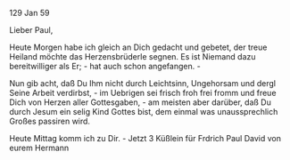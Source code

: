  129 Jan 59

Lieber Paul,

Heute Morgen habe ich gleich an Dich gedacht und gebetet, der treue Heiland möchte das Herzensbrüderle segnen. Es ist Niemand dazu bereitwilliger als Er; - hat auch schon angefangen. -

Nun gib acht, daß Du Ihm nicht durch Leichtsinn, Ungehorsam und dergl Seine Arbeit verdirbst, - im Uebrigen sei frisch froh frei fromm und freue Dich von Herzen aller Gottesgaben, - am meisten aber darüber, daß Du durch Jesum ein selig Kind Gottes bist, dem einmal was unaussprechlich Großes passiren wird.

Heute Mittag komm ich zu Dir. - Jetzt 3 Küßlein für Frdrich Paul David  von eurem Hermann


